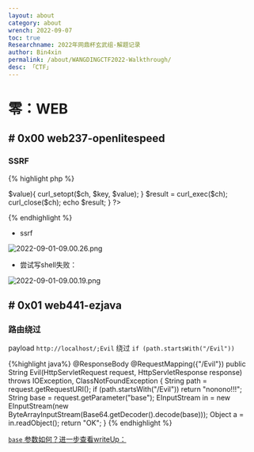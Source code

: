 ```yaml
---
layout: about
category: about
wrench: 2022-09-07
toc: true
Researchname: 2022年网鼎杯玄武组-解题记录
author: Bin4xin
permalink: /about/WANGDINGCTF2022-Walkthrough/
desc: 「CTF」
---
```


# 零：WEB

## # 0x00 web237-openlitespeed

### SSRF

{% highlight php %}
<?php
highlight_file(__FILE__);
if (isset($_POST["curl_opt"]) && is_array($_POST["curl_opt"])){
    $ch = curl_init();
    foreach ($_POST["curl_opt"] as $key=>$value){
        curl_setopt($ch, $key, $value);
    }
    $result = curl_exec($ch);
    curl_close($ch);
    echo $result;
}
?>
{% endhighlight %}

- ssrf

![2022-09-01-09.00.26.png](https://image.yjs2635.xyz/images/2022/09/07/2022-09-01-09.00.26.png)

- 尝试写shell失败：

![2022-09-01-09.00.19.png](https://image.yjs2635.xyz/images/2022/09/07/2022-09-01-09.00.19.png)

## # 0x01 web441-ezjava

### 路由绕过

payload `http://localhost/;Evil` 绕过 `if (path.startsWith("/Evil"))`

{%highlight java%}
@ResponseBody
@RequestMapping({"/Evil"})
public String Evil(HttpServletRequest request, HttpServletResponse response) throws IOException, ClassNotFoundException {
        String path = request.getRequestURI();
        if (path.startsWith("/Evil"))
        return "nonono!!!";
        String base = request.getParameter("base");
        EInputStream in = new EInputStream(new ByteArrayInputStream(Base64.getDecoder().decode(base)));
        Object a = in.readObject();
        return "OK";
        }
{% endhighlight %}

[`base` 参数如何？进一步查看writeUp：](/about/WANGDINGCTF2022-WEB-ezJava-Walkthrough/)